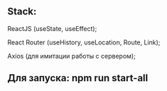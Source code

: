 Stack:
-
ReactJS (useState, useEffect);

React Router (useHistory, useLocation, Route, Link);

Axios (для имитации работы с сервером);

Для запуска: npm run start-all
-

